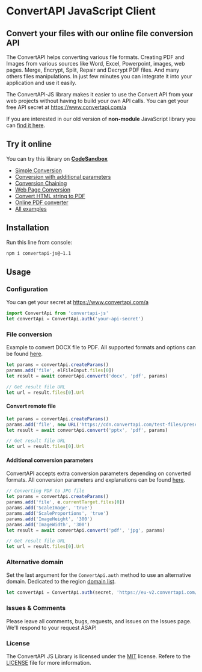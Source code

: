 # ConvertAPI JavaScript Client
## Convert your files with our online file conversion API

The ConvertAPI helps converting various file formats.
Creating PDF and Images from various sources like Word, Excel, Powerpoint, images, web pages.
Merge, Encrypt, Split, Repair and Decrypt PDF files.
And many others files manipulations.
In just few minutes you can integrate it into your application and use it easily.

The ConvertAPI-JS library makes it easier to use the Convert API from your web projects without having to build your own API calls.
You can get your free API secret at https://www.convertapi.com/a

If you are interested in our old version of **non-module** JavaScript library you can [find it here](https://github.com/ConvertAPI/convertapi-js/tree/last_nonmodule).

## Try it online

You can try this library on **[CodeSandbox](https://codesandbox.io/u/convertapi)**

- [Simple Conversion](https://codesandbox.io/s/pzvhkl)
- [Conversion with additional parameters](https://codesandbox.io/s/hlvnul)
- [Conversion Chaining](https://codesandbox.io/s/ju8dg5)
- [Web Page Conversion](https://codesandbox.io/s/ct44tv)
- [Convert HTML string to PDF](https://codesandbox.io/s/g1ciy)
- [Online PDF converter](https://codesandbox.io/s/pdf-converter-elbulk)
- [All examples](https://codesandbox.io/u/convertapi)


## Installation

Run this line from console:

```sh
npm i convertapi-js@~1.1
```

## Usage

### Configuration

You can get your secret at https://www.convertapi.com/a

```js
import ConvertApi from 'convertapi-js'
let convertApi = ConvertApi.auth('your-api-secret')
```

### File conversion

Example to convert DOCX file to PDF. All supported formats and options can be found 
[here](https://www.convertapi.com/conversions).

```js
let params = convertApi.createParams()
params.add('file', elFileInput.files[0])
let result = await convertApi.convert('docx', 'pdf', params)

// Get result file URL
let url = result.files[0].Url
```

#### Convert remote file

```js
let params = convertApi.createParams()
params.add('file', new URL('https://cdn.convertapi.com/test-files/presentation.pptx'))
let result = await convertApi.convert('pptx', 'pdf', params)

// Get result file URL
let url = result.files[0].Url
```

#### Additional conversion parameters

ConvertAPI accepts extra conversion parameters depending on converted formats. All conversion 
parameters and explanations can be found [here](https://www.convertapi.com/conversions).

```js
// Converting PDF to JPG file
let params = convertApi.createParams()
params.add('file', e.currentTarget.files[0])
params.add('ScaleImage', 'true')
params.add('ScaleProportions', 'true')
params.add('ImageHeight', '300')
params.add('ImageWidth', '300')
let result = await convertApi.convert('pdf', 'jpg', params)

// Get result file URL
let url = result.files[0].Url
```

### Alternative domain

Set the last argument for the `ConvertApi.auth` method to use an alternative domain. Dedicated to the region [domain list](https://www.convertapi.com/doc/servers-location).

```js
let convertApi = ConvertApi.auth(secret, 'https://eu-v2.convertapi.com/')
```


### Issues &amp; Comments
Please leave all comments, bugs, requests, and issues on the Issues page.
We'll respond to your request ASAP!

### License
The ConvertAPI JS Library is licensed under the [MIT](http://www.opensource.org/licenses/mit-license.php "Read more about the MIT license form") license.
Refere to the [LICENSE](https://github.com/ConvertAPI/convertapi-js/blob/master/LICENSE) file for more information.
